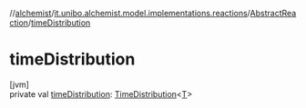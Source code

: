 //[alchemist](../../../index.md)/[it.unibo.alchemist.model.implementations.reactions](../index.md)/[AbstractReaction](index.md)/[timeDistribution](time-distribution.md)

# timeDistribution

[jvm]\
private val [timeDistribution](time-distribution.md): [TimeDistribution](../../it.unibo.alchemist.model.interfaces/-time-distribution/index.md)<[T](../../it.unibo.alchemist.model.implementations.timedistributions/-weibull-distributed-weibull-time/index.md)>
